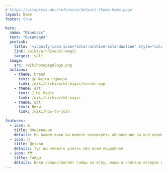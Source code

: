 ```yaml
---
# https://vitepress.dev/reference/default-theme-home-page
layout: home
footer: true

hero:
  name: "MineLacs" 
  text: "Википедия"
  prelink:
    title: '<iconify-icon icon="solar:archive-bold-duotone" style="color: #868dcc" ></iconify-icon> ML Magic <p> Сезон Окончен</p>'
    link: /wiki/archive/ml-magic
    target: _self
  image:
    src: /wikihomepagelogo.png
  actions:
    - theme: brand
      text: 📥 Карта сервера
      link: /wiki/archive/ml-magic/server-map
    - theme: alt
      text: 🔮 ML Magic 
      link: /wiki/archive/ml-magic
    - theme: alt
      text: Вики
      link: /wiki/how-to-join
 
features: 
  - icon: ❇️
    title: Обновления
    details: На нашем вики вы можете посмотреть обновления за все время
  - icon: 🔎
    title: Детали
    details: Тут вы сможете узнать обо всем подробнее 
  - icon: 🗺️
    title: Гайды
    details: Вики предоставляет гайды на игру, моды и плагины которые используются на наших серверах
---
```


